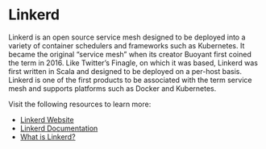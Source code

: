# Linkerd

Linkerd is an open source service mesh designed to be deployed into a variety of container schedulers and frameworks such as Kubernetes. It became the original “service mesh” when its creator Buoyant first coined the term in 2016. Like Twitter’s Finagle, on which it was based, Linkerd was first written in Scala and designed to be deployed on a per-host basis. Linkerd is one of the first products to be associated with the term service mesh and supports platforms such as Docker and Kubernetes.

Visit the following resources to learn more:

- [Linkerd Website](https://linkerd.io/)
- [Linkerd Documentation](https://linkerd.io/2.11/overview/)
- [What is Linkerd?](https://www.techtarget.com/searchitoperations/definition/Linkerd)

